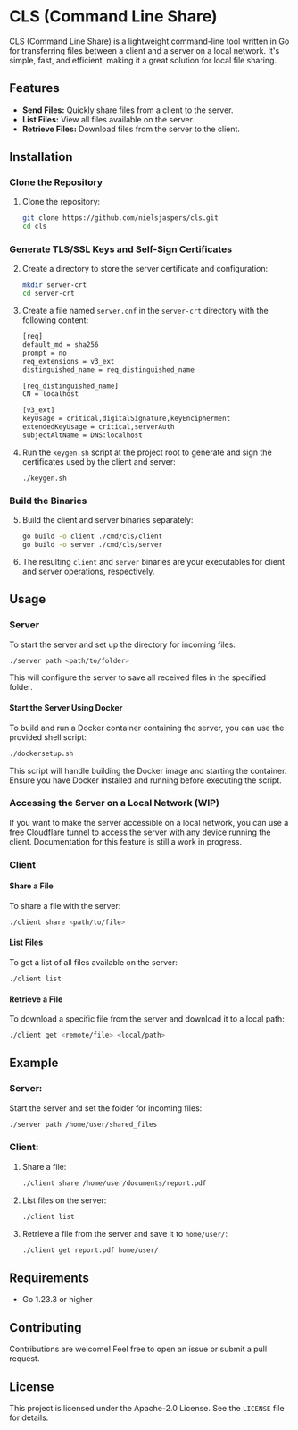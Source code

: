 # CLS (Command Line Share)

CLS (Command Line Share) is a lightweight command-line tool written in Go for transferring files between a client and a server on a local network. It's simple, fast, and efficient, making it a great solution for local file sharing.

## Features

- **Send Files:** Quickly share files from a client to the server.
- **List Files:** View all files available on the server.
- **Retrieve Files:** Download files from the server to the client.

## Installation

### Clone the Repository

1. Clone the repository:
   ```bash
   git clone https://github.com/nielsjaspers/cls.git
   cd cls
   ```

### Generate TLS/SSL Keys and Self-Sign Certificates

2. Create a directory to store the server certificate and configuration:

   ```bash
   mkdir server-crt
   cd server-crt
   ```

3. Create a file named `server.cnf` in the `server-crt` directory with the following content:

   ```bash
   [req]
   default_md = sha256
   prompt = no
   req_extensions = v3_ext
   distinguished_name = req_distinguished_name

   [req_distinguished_name]
   CN = localhost

   [v3_ext]
   keyUsage = critical,digitalSignature,keyEncipherment
   extendedKeyUsage = critical,serverAuth
   subjectAltName = DNS:localhost
   ```

4. Run the `keygen.sh` script at the project root to generate and sign the certificates used by the client and server:

   ```
   ./keygen.sh
   ```

### Build the Binaries

5) Build the client and server binaries separately:

   ```bash
   go build -o client ./cmd/cls/client
   go build -o server ./cmd/cls/server
   ```

6) The resulting `client` and `server` binaries are your executables for client and server operations, respectively.

## Usage

### Server

To start the server and set up the directory for incoming files:

```bash
./server path <path/to/folder>
```

This will configure the server to save all received files in the specified folder.

#### Start the Server Using Docker

To build and run a Docker container containing the server, you can use the provided shell script:

```bash
./dockersetup.sh
```

This script will handle building the Docker image and starting the container. Ensure you have Docker installed and running before executing the script.

### Accessing the Server on a Local Network (WIP)

If you want to make the server accessible on a local network, you can use a free Cloudflare tunnel to access the server with any device running the client. Documentation for this feature is still a work in progress.

### Client

#### Share a File

To share a file with the server:

```bash
./client share <path/to/file>
```

#### List Files

To get a list of all files available on the server:

```bash
./client list
```

#### Retrieve a File

To download a specific file from the server and download it to a local path:

```bash
./client get <remote/file> <local/path>
```

## Example

### Server:

Start the server and set the folder for incoming files:

```bash
./server path /home/user/shared_files
```

### Client:

1. Share a file:

   ```bash
   ./client share /home/user/documents/report.pdf
   ```

2. List files on the server:

   ```bash
   ./client list
   ```

3. Retrieve a file from the server and save it to `home/user/`:

   ```bash
   ./client get report.pdf home/user/
   ```

## Requirements

- Go 1.23.3 or higher

## Contributing

Contributions are welcome! Feel free to open an issue or submit a pull request.

## License

This project is licensed under the Apache-2.0 License. See the `LICENSE` file for details.
